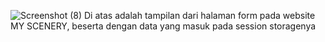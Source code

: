 ![Screenshot (8)](https://user-images.githubusercontent.com/118507762/227719299-9f6bb4bd-a59c-40d7-a4b4-aeb75cee2786.png)
Di atas adalah tampilan dari halaman form pada website MY SCENERY, beserta dengan data yang masuk pada session storagenya 
